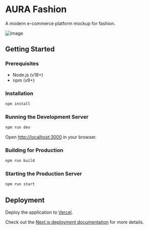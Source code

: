 # AURA Fashion

A modern e-commerce platform mockup for fashion.

![image](https://github.com/user-attachments/assets/783e3b8c-f57b-414d-b60c-c80962b60a40)


## Getting Started

### Prerequisites

- Node.js (v18+)
- npm (v9+)

### Installation

```bash
npm install
```

### Running the Development Server

```bash
npm run dev
```

Open [http://localhost:3000](http://localhost:3000) in your browser.

### Building for Production

```bash
npm run build
```

### Starting the Production Server

```bash
npm run start
```

## Deployment

Deploy the application to [Vercel](https://vercel.com).

Check out the [Next.js deployment documentation](https://nextjs.org/docs/deployment) for more details.
